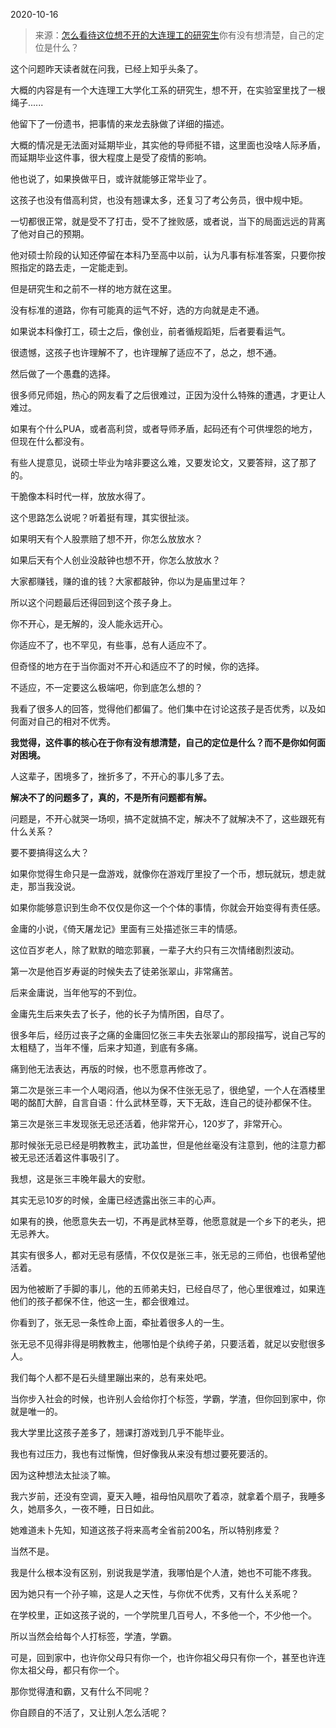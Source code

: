 2020-10-16

> 来源：[怎么看待这位想不开的大连理工的研究生](http://mp.weixin.qq.com/s?__biz=MzU0MjYwNDU2Mw==&mid=2247492827&idx=2&sn=3250002bf90123213f989733988ae8e7&chksm=fb1a88a7cc6d01b183d131dd49f7a9d46de9b7a1779d3acf5201b85e85c3d2c34e93c580817a&scene=27#wechat_redirect)
> ​你有没有想清楚，自己的定位是什么？

这个问题昨天读者就在问我，已经上知乎头条了。  

  

大概的内容是有一个大连理工大学化工系的研究生，想不开，在实验室里找了一根绳子......  

  

他留下了一份遗书，把事情的来龙去脉做了详细的描述。  

  

大概的情况是无法面对延期毕业，其实他的导师挺不错，这里面也没啥人际矛盾，而延期毕业这件事，很大程度上是受了疫情的影响。  

  

他也说了，如果换做平日，或许就能够正常毕业了。

  

这孩子也没有借高利贷，也没有翘课太多，还复习了考公务员，很中规中矩。  

  

一切都很正常，就是受不了打击，受不了挫败感，或者说，当下的局面远远的背离了他对自己的预期。

  

他对硕士阶段的认知还停留在本科乃至高中以前，认为凡事有标准答案，只要你按照指定的路去走，一定能走到。

  

但是研究生和之前不一样的地方就在这里。

  

没有标准的道路，你有可能真的运气不好，选的方向就是走不通。

  

如果说本科像打工，硕士之后，像创业，前者循规蹈矩，后者要看运气。

  

很遗憾，这孩子也许理解不了，也许理解了适应不了，总之，想不通。

  

然后做了一个愚蠢的选择。  

  

很多师兄师姐，热心的网友看了之后很难过，正因为没什么特殊的遭遇，才更让人难过。  

  

如果有个什么PUA，或者高利贷，或者导师矛盾，起码还有个可供埋怨的地方，但现在什么都没有。  

  

有些人提意见，说硕士毕业为啥非要这么难，又要发论文，又要答辩，这了那了的。  

  

干脆像本科时代一样，放放水得了。  

  

这个思路怎么说呢？听着挺有理，其实很扯淡。  

  

如果明天有个人股票赔了想不开，你怎么放放水？  

  

如果后天有个人创业没敲钟也想不开，你怎么放放水？

  

大家都赚钱，赚的谁的钱？大家都敲钟，你以为是庙里过年？

  

所以这个问题最后还得回到这个孩子身上。  

  

你不开心，是无解的，没人能永远开心。

  

你适应不了，也不罕见，有些事，总有人适应不了。

  

但奇怪的地方在于当你面对不开心和适应不了的时候，你的选择。

  

不适应，不一定要这么极端吧，你到底怎么想的？

  

我看了很多人的回答，觉得他们都偏了。他们集中在讨论这孩子是否优秀，以及如何面对自己的相对不优秀。  

  

 **我觉得，这件事的核心在于你有没有想清楚，自己的定位是什么？而不是你如何面对困境。**

  

人这辈子，困境多了，挫折多了，不开心的事儿多了去。

  

 **解决不了的问题多了，真的，不是所有问题都有解。**

  

问题是，不开心就哭一场呗，搞不定就搞不定，解决不了就解决不了，这些跟死有什么关系？

  

要不要搞得这么大？

  

如果你觉得生命只是一盘游戏，就像你在游戏厅里投了一个币，想玩就玩，想走就走，那当我没说。

  

如果你能够意识到生命不仅仅是你这一个个体的事情，你就会开始变得有责任感。

  

金庸的小说，《倚天屠龙记》里面有三处描述张三丰的情感。  

  

这位百岁老人，除了默默的暗恋郭襄，一辈子大约只有三次情绪剧烈波动。

  

第一次是他百岁寿诞的时候失去了徒弟张翠山，非常痛苦。

  

后来金庸说，当年他写的不到位。  

  

金庸先生后来失去了长子，他的长子为情所困，自尽了。

  

很多年后，经历过丧子之痛的金庸回忆张三丰失去张翠山的那段描写，说自己写的太粗糙了，当年不懂，后来才知道，到底有多痛。

  

痛到他无法表达，再版的时候，也不愿意再修改了。

  

第二次是张三丰一个人喝闷酒，他以为保不住张无忌了，很绝望，一个人在酒楼里喝的酩酊大醉，自言自语：什么武林至尊，天下无敌，连自己的徒孙都保不住。  

  

第三次是张三丰发现张无忌还活着，他非常开心，120岁了，非常开心。

  

那时候张无忌已经是明教教主，武功盖世，但是他丝毫没有注意到，他的注意力都被无忌还活着这件事吸引了。

  

我想，这是张三丰晚年最大的安慰。  

  

其实无忌10岁的时候，金庸已经透露出张三丰的心声。  

  

如果有的换，他愿意失去一切，不再是武林至尊，他愿意就是一个乡下的老头，把无忌养大。

  

其实有很多人，都对无忌有感情，不仅仅是张三丰，张无忌的三师伯，也很希望他活着。  

  

因为他被断了手脚的事儿，他的五师弟夫妇，已经自尽了，他心里很难过，如果连他们的孩子都保不住，他这一生，都会很难过。

  

你看到了，张无忌一条性命上面，牵扯着很多人的一生。

  

张无忌不见得非得是明教教主，他哪怕是个纨绔子弟，只要活着，就足以安慰很多人。  

  

我们每个人都不是石头缝里蹦出来的，总有来处吧。  

  

当你步入社会的时候，也许别人会给你打个标签，学霸，学渣，但你回到家中，你就是唯一的。

  

我大学里比这孩子差多了，翘课打游戏到几乎不能毕业。

  

我也有过压力，我也有过惭愧，但好像我从来没有想过要死要活的。

  

因为这种想法太扯淡了嘛。  

  

我六岁前，还没有空调，夏天入睡，祖母怕风扇吹了着凉，就拿着个扇子，我睡多久，她扇多久，一夜不睡，日日如此。

  

她难道未卜先知，知道这孩子将来高考全省前200名，所以特别疼爱？

  

当然不是。

  

我是什么根本没有区别，别说我是学渣，我哪怕是个人渣，她也不可能不疼我。

  

因为她只有一个孙子嘛，这是人之天性，与你优不优秀，又有什么关系呢？

  

在学校里，正如这孩子说的，一个学院里几百号人，不多他一个，不少他一个。  

  

所以当然会给每个人打标签，学渣，学霸。  

  

可是，回到家中，也许你父母只有你一个，也许你祖父母只有你一个，甚至也许连你太祖父母，都只有你一个。

  

那你觉得渣和霸，又有什么不同呢？

  

你自顾自的不活了，又让别人怎么活呢？

